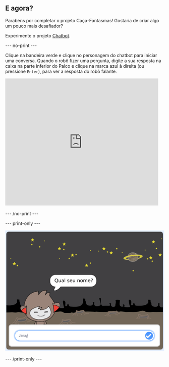 ## E agora?

Parabéns por completar o projeto Caça-Fantasmas! Gostaria de criar algo um pouco mais desafiador?

Experimente o projeto [Chatbot](https://projects.raspberrypi.org/en/projects/chatbot?utm_source=pathway&utm_medium=whatnext&utm_campaign=projects).

\--- no-print \---

Clique na bandeira verde e clique no personagem do chatbot para iniciar uma conversa. Quando o robô fizer uma pergunta, digite a sua resposta na caixa na parte inferior do Palco e clique na marca azul à direita (ou pressione ` Enter `), para ver a resposta do robô falante.

<div class="scratch-preview">
  <iframe allowtransparency="true" width="485" height="402" src="https://scratch.mit.edu/projects/embed/248864190/?autostart=false" 
  frameborder="0" scrolling="no"></iframe>
</div>

\--- /no-print \---

\--- print-only \---

![projeto concluído](images/chatbot-preview.png)

\--- /print-only \---